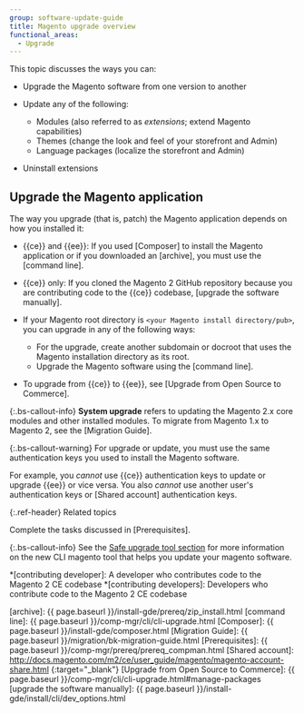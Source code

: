 ```yaml
---
group: software-update-guide
title: Magento upgrade overview
functional_areas:
  - Upgrade
---
```


<!-- Topic variables
{% capture ce %}{{site.data.var.ce}}{% endcapture %}
{% capture ee %}{{site.data.var.ee}}{% endcapture %}
-->

This topic discusses the ways you can:

*  Upgrade the Magento software from one version to another
*  Update any of the following:

   *  Modules (also referred to as *extensions*; extend Magento capabilities)
   *  Themes (change the look and feel of your storefront and Admin)
   *  Language packages (localize the storefront and Admin)

*  Uninstall extensions

## Upgrade the Magento application

The way you upgrade (that is, patch) the Magento application depends on how you installed it:

*  {{ce}} and {{ee}}: If you used [Composer] to install the Magento application or if you downloaded an [archive], you must use the [command line].
*  {{ce}} only: If you cloned the Magento 2 GitHub repository because you are contributing code to the {{ce}} codebase, [upgrade the software manually].
*  If your Magento root directory is `<your Magento install directory/pub>`, you can upgrade in any of the following ways:
   *  For the upgrade, create another subdomain or docroot that uses the Magento installation directory as its root.
   *  Upgrade the Magento software using the [command line].

*  To upgrade from {{ce}} to {{ee}}, see [Upgrade from Open Source to Commerce].

 {:.bs-callout-info}
__System upgrade__ refers to updating the Magento 2.x core modules and other installed modules.
To migrate from Magento 1.x to Magento 2, see the [Migration Guide].

{:.bs-callout-warning}
For upgrade or update, you must use the same authentication keys you used to install the Magento software.

For example, you *cannot* use {{ce}} authentication keys to update or upgrade {{ee}} or vice versa.
You also *cannot* use another user's authentication keys or [Shared account] authentication keys.

{:.ref-header}
Related topics

Complete the tasks discussed in [Prerequisites].

 {:.bs-callout-info}
See the [Safe upgrade tool section]({{page.baseurl}}/guides/v2.4/comp-mgr/sut/sut.html) for more information on the new CLI magento tool that helps you update your magento software.

<!-- ABBREVIATIONS -->

*[contributing developer]: A developer who contributes code to the Magento 2 CE codebase
*[contributing developers]: Developers who contribute code to the Magento 2 CE codebase

[archive]: {{ page.baseurl }}/install-gde/prereq/zip_install.html
[command line]: {{ page.baseurl }}/comp-mgr/cli/cli-upgrade.html
[Composer]: {{ page.baseurl }}/install-gde/composer.html
[Migration Guide]: {{ page.baseurl }}/migration/bk-migration-guide.html
[Prerequisites]: {{ page.baseurl }}/comp-mgr/prereq/prereq_compman.html
[Shared account]: http://docs.magento.com/m2/ce/user_guide/magento/magento-account-share.html
{:target="_blank"}
[Upgrade from Open Source to Commerce]: {{ page.baseurl }}/comp-mgr/cli/cli-upgrade.html#manage-packages
[upgrade the software manually]: {{ page.baseurl }}/install-gde/install/cli/dev_options.html
